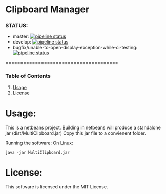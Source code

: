 Clipboard Manager
======================================

### STATUS:
* master: [![pipeline status](https://gitlab.com/jeremymreed/multi-clipboard/badges/master/pipeline.svg)](https://gitlab.com/jeremymreed/multi-clipboard/commits/master)
* develop: [![pipeline status](https://gitlab.com/jeremymreed/multi-clipboard/badges/develop/pipeline.svg)](https://gitlab.com/jeremymreed/multi-clipboard/commits/develop)
* bugfix/unable-to-open-display-exception-while-ci-testing: [![pipeline status](https://gitlab.com/jeremymreed/multi-clipboard/badges/bugfix/unable-to-open-display-exception-while-ci-testing/pipeline.svg)](https://gitlab.com/jeremymreed/multi-clipboard/commits/bugfix/unable-to-open-display-exception-while-ci-testing)

======================================
### Table of Contents
1. [Usage](https://gitlab.com/jeremymreed/mines#usage)
2. [License](https://gitlab.com/jeremymreed/mines#license)


# Usage:
This is a netbeans project.
Building in netbeans will produce a standalone jar (dist/MultiClipboard.jar)
Copy this jar file to a convienent folder.

Running the software:
On Linux:
```
java -jar MultiClipboard.jar
```

# License:
This software is licensed under the MIT License.
